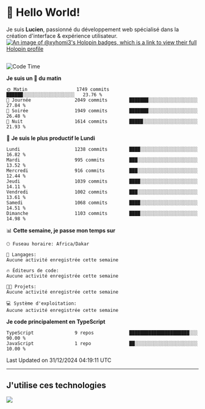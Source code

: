 # 👋 Hello World!

Je suis **Lucien**, passionné du développement web spécialisé dans la création d'interface & expérience utilisateur.
[![An image of @xyhomi3's Holopin badges, which is a link to view their full Holopin profile](https://holopin.me/xyhomi3)](https://holopin.io/@xyhomi3)

##

<!--START_SECTION:waka-->
![Code Time](http://img.shields.io/badge/Code%20Time-2%2C834%20hrs%2050%20mins-blue)

**Je suis un 🐤 du matin** 

```text
🌞 Matin                  1749 commits        ██████░░░░░░░░░░░░░░░░░░░   23.76 % 
🌆 Journée                2049 commits        ███████░░░░░░░░░░░░░░░░░░   27.84 % 
🌃 Soirée                 1949 commits        ███████░░░░░░░░░░░░░░░░░░   26.48 % 
🌙 Nuit                   1614 commits        █████░░░░░░░░░░░░░░░░░░░░   21.93 % 
```
📅 **Je suis le plus productif le Lundi** 

```text
Lundi                    1238 commits        ████░░░░░░░░░░░░░░░░░░░░░   16.82 % 
Mardi                    995 commits         ███░░░░░░░░░░░░░░░░░░░░░░   13.52 % 
Mercredi                 916 commits         ███░░░░░░░░░░░░░░░░░░░░░░   12.44 % 
Jeudi                    1039 commits        ████░░░░░░░░░░░░░░░░░░░░░   14.11 % 
Vendredi                 1002 commits        ███░░░░░░░░░░░░░░░░░░░░░░   13.61 % 
Samedi                   1068 commits        ████░░░░░░░░░░░░░░░░░░░░░   14.51 % 
Dimanche                 1103 commits        ████░░░░░░░░░░░░░░░░░░░░░   14.98 % 
```


📊 **Cette semaine, je passe mon temps sur** 

```text
🕑︎ Fuseau horaire: Africa/Dakar

💬 Langages: 
Aucune activité enregistrée cette semaine

🔥 Éditeurs de code: 
Aucune activité enregistrée cette semaine

🐱‍💻 Projets: 
Aucune activité enregistrée cette semaine

💻 Système d'exploitation: 
Aucune activité enregistrée cette semaine
```

**Je code principalement en TypeScript** 

```text
TypeScript               9 repos             ██████████████████████░░░   90.00 % 
JavaScript               1 repo              ██░░░░░░░░░░░░░░░░░░░░░░░   10.00 % 
```




 Last Updated on 31/12/2024 04:19:11 UTC
<!--END_SECTION:waka-->
---

## J'utilise ces technologies

<p align="left">
  <a href="https://skillicons.dev">
    <img src="https://skillicons.dev/icons?i=ts,js,md,scss,tailwind,react,docker,express,astro,vite,nextjs,vercel,figma,ableton" />
  </a>
</p>

